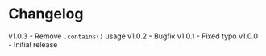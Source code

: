 
# Changelog

v1.0.3 - Remove `.contains()` usage
v1.0.2 - Bugfix
v1.0.1 - Fixed typo
v1.0.0 - Initial release
